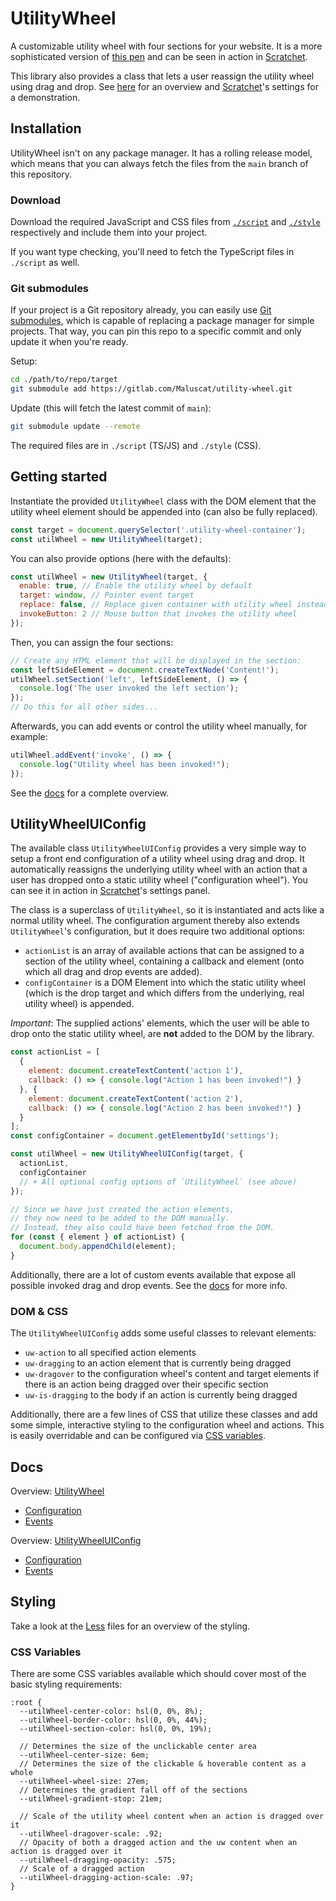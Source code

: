 # UtilityWheel
A customizable utility wheel with four sections for your website.
It is a more sophisticated version of
[this pen](https://codepen.io/Maluscat/full/QWBWbWw) and can be seen in action
in [Scratchet](https://scratchet.malus.zone/).

This library also provides a class that lets a user reassign the utility wheel
using drag and drop. See [here](#UtilityWheelUIConfig) for an overview and
[Scratchet](https://scratchet.malus.zone/)'s settings for a demonstration.


## Installation
UtilityWheel isn't on any package manager. It has a rolling release model, which
means that you can always fetch the files from the `main` branch of this repository.

### Download
Download the required JavaScript and CSS files from [`./script`](./script)
and [`./style`](./style) respectively and include them into your project.

If you want type checking, you'll need to fetch the TypeScript files in `./script` as well.

### Git submodules
If your project is a Git repository already, you can easily use
[Git submodules](https://git-scm.com/book/en/v2/Git-Tools-Submodules), which is
capable of replacing a package manager for simple projects. That way, you can pin
this repo to a specific commit and only update it when you're ready.

Setup:
```sh
cd ./path/to/repo/target
git submodule add https://gitlab.com/Maluscat/utility-wheel.git
```

Update (this will fetch the latest commit of `main`):
```sh
git submodule update --remote
```

The required files are in `./script` (TS/JS) and `./style` (CSS).


## Getting started
Instantiate the provided `UtilityWheel` class with the DOM element that the
utility wheel element should be appended into (can also be fully replaced).
```js
const target = document.querySelector('.utility-wheel-container');
const utilWheel = new UtilityWheel(target);
```

You can also provide options (here with the defaults):
```js
const utilWheel = new UtilityWheel(target, {
  enable: true, // Enable the utility wheel by default
  target: window, // Pointer event target
  replace: false, // Replace given container with utility wheel instead of appending
  invokeButton: 2 // Mouse button that invokes the utility wheel
});
```

Then, you can assign the four sections:
```js
// Create any HTML element that will be displayed in the section:
const leftSideElement = document.createTextNode('Content!');
utilWheel.setSection('left', leftSideElement, () => {
  console.log('The user invoked the left section');
});
// Do this for all other sides...
```

Afterwards, you can add events or control the utility wheel manually,
for example:
```js
utilWheel.addEvent('invoke', () => {
  console.log("Utility wheel has been invoked!");
});
```
See the [docs](#docs) for a complete overview.


## UtilityWheelUIConfig
The available class `UtilityWheelUIConfig` provides a very simple way to
setup a front end configuration of a utility wheel using drag and drop.
It automatically reassigns the underlying utility wheel with an action that
a user has dropped onto a static utility wheel ("configuration wheel").
You can see it in action in [Scratchet](https://scratchet.malus.zone/)'s
settings panel.

The class is a superclass of `UtilityWheel`, so it is instantiated and acts
like a normal utility wheel. The configuration argument thereby also extends
`UtilityWheel`'s configuration, but it does require two additional options:
- `actionList` is an array of available actions that can be assigned to a
  section of the utility wheel, containing a callback and element (onto which
  all drag and drop events are added).
- `configContainer` is a DOM Element into which the static utility wheel
  (which is the drop target and which differs from the underlying, real utility
  wheel) is appended.

*Important*: The supplied actions' elements, which the user will be able to
drop onto the static utility wheel, are **not** added to the DOM by the library.

```js
const actionList = [
  {
    element: document.createTextContent('action 1'),
    callback: () => { console.log("Action 1 has been invoked!") }
  }, {
    element: document.createTextContent('action 2'),
    callback: () => { console.log("Action 2 has been invoked!") }
  }
];
const configContainer = document.getElementbyId('settings');

const utilWheel = new UtilityWheelUIConfig(target, {
  actionList,
  configContainer
  // + All optional config options of `UtilityWheel` (see above)
});

// Since we have just created the action elements,
// they now need to be added to the DOM manually.
// Instead, they also could have been fetched from the DOM.
for (const { element } of actionList) {
  document.body.appendChild(element);
}
```

Additionally, there are a lot of custom events available that expose all possible
invoked drag and drop events. See the [docs](#docs) for more info.

### DOM & CSS
The `UtilityWheelUIConfig` adds some useful classes to relevant elements:
- `uw-action` to all specified action elements
- `uw-dragging` to an action element that is currently being dragged
- `uw-dragover` to the configuration wheel's content and target elements
   if there is an action being dragged over their specific section
- `uw-is-dragging` to the body if an action is currently being dragged

Additionally, there are a few lines of CSS that utilize these classes and add
some simple, interactive styling to the configuration wheel and actions. This is
easily overridable and can be configured via [CSS variables](#css-variables).


## Docs
Overview: [UtilityWheel](https://docs.malus.zone/utility-wheel/#UtilityWheel.UtilityWheel)
- [Configuration](https://docs.malus.zone/utility-wheel/#UtilityWheel.Config)
- [Events](https://docs.malus.zone/utility-wheel/#UtilityWheel.Events)

Overview: [UtilityWheelUIConfig](https://docs.malus.zone/utility-wheel/#UtilityWheelUIConfig.UtilityWheelUIConfig)
- [Configuration](https://docs.malus.zone/utility-wheel/#UtilityWheelUIConfig.Config)
- [Events](https://docs.malus.zone/utility-wheel/#UtilityWheelUIConfig.UIEvents)


## Styling
Take a look at the [Less](./style/less) files for an overview of the styling.

### CSS Variables
There are some CSS variables available which should cover most of the basic
styling requirements:
```less
:root {
  --utilWheel-center-color: hsl(0, 0%, 8%);
  --utilWheel-border-color: hsl(0, 0%, 44%);
  --utilWheel-section-color: hsl(0, 0%, 19%);
  
  // Determines the size of the unclickable center area
  --utilWheel-center-size: 6em;
  // Determines the size of the clickable & hoverable content as a whole
  --utilWheel-wheel-size: 27em;
  // Determines the gradient fall off of the sections
  --utilWheel-gradient-stop: 21em;

  // Scale of the utility wheel content when an action is dragged over it
  --utilWheel-dragover-scale: .92;
  // Opacity of both a dragged action and the uw content when an action is dragged over it
  --utilWheel-dragging-opacity: .575;
  // Scale of a dragged action
  --utilWheel-dragging-action-scale: .97;
}
```
